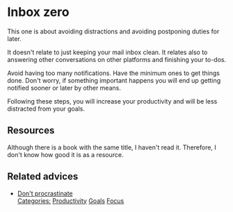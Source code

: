 # Inbox zero

This one is about avoiding distractions and avoiding postponing duties for later.

It doesn't relate to just keeping your mail inbox clean. It relates also to answering other conversations on other platforms and finishing your to-dos.

Avoid having too many notifications. Have the minimum ones to get things done. Don't worry, if something important happens you will end up getting notified sooner or later by other means.

Following these steps, you will increase your productivity and will be less distracted from your goals.

## Resources

Although there is a book with the same title, I haven't read it. Therefore, I don't know how good it is as a resource.

## Related advices

- [Don't procrastinate](../Don't%20procrastinate/index.md)
<br/>[Categories:](../Categories/index.md) [Productivity](../Categories/Productivity.md) [Goals](../Categories/Goals.md) [Focus](../Categories/Focus.md)